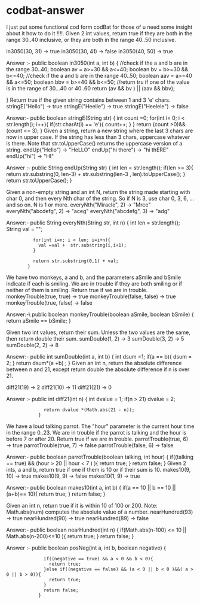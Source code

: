 # codbat-answer
I just put some functional cod form codBat for those of u need some insight about it how to do it !!!!.
Given 2 int values, return true if they are both in the range 30..40 inclusive, or they are both in the range 40..50 inclusive.


in3050(30, 31) → true
in3050(30, 41) → false
in3050(40, 50) → true

Answer :-     public boolean in3050(int a, int b) {
              //check if the a and b are in the range 30..40;
              boolean av = a>=30 && a<=40;
              boolean bv = b>=30 && b<=40;
              //check if the a and b are in the range 40..50;
              boolean aav = a>=40 && a<=50;
              boolean bbv = b>=40 && b<=50;
              //return tru if one of the value is in the range of 30...40 or 40..60
              return (av && bv ) || (aav && bbv);
  
  
  
}
Return true if the given string contains between 1 and 3 'e' chars.
stringE("Hello") → true
stringE("Heelle") → true
stringE("Heelele") → false

Answer:-  public boolean stringE(String str) {
          int count =0;
          for(int i= 0; i < str.length(); i++){
            if(str.charAt(i) == 'e'){
              count++;
            }
          }
          return (count >0)&&(count <= 3);
        }
Given a string, return a new string where the last 3 chars are now in upper case. If the string has less than 3 chars, uppercase whatever is there. Note that str.toUpperCase() returns the uppercase version of a string.
endUp("Hello") → "HeLLO"
endUp("hi there") → "hi thERE"
endUp("hi") → "HI"

Answer :- public String endUp(String str) {
          int len = str.length();
          if(len >= 3){
            return str.substring(0, len-3) + str.substring(len-3 , len).toUpperCase();
          }
            return str.toUpperCase();
        }



Given a non-empty string and an int N, return the string made starting with char 0, and then every Nth char of the string. So if N is 3, use char 0, 3, 6, ... and so on. N is 1 or more.
everyNth("Miracle", 2) → "Mrce"
everyNth("abcdefg", 2) → "aceg"
everyNth("abcdefg", 3) → "adg"

Answer:-  public String everyNth(String str, int n) {
              int len = str.length();
              String val = "";

              for(int i=n; i < len; i=i+n){
                val =val +  str.substring(i,i+1);
              }

              return str.substring(0,1) + val;
            }

We have two monkeys, a and b, and the parameters aSmile and bSmile indicate if each is smiling. We are in trouble if they are both smiling or if neither of them is smiling. Return true if we are in trouble.
monkeyTrouble(true, true) → true
monkeyTrouble(false, false) → true
monkeyTrouble(true, false) → false

Answer:-\   public boolean monkeyTrouble(boolean aSmile, boolean bSmile) {
              return aSmile == bSmile;
            }
            
 Given two int values, return their sum. Unless the two values are the same, then return double their sum.
sumDouble(1, 2) → 3
sumDouble(3, 2) → 5
sumDouble(2, 2) → 8      

Ansewr:-    public int sumDouble(int a, int b) {
                int dsum =1;
                if(a == b){
                  dsum = 2;
                }
                return dsum*(a +b) ;
              }
Given an int n, return the absolute difference between n and 21, except return double the absolute difference if n is over 21.


diff21(19) → 2
diff21(10) → 11
diff21(21) → 0

 Answer :-     public int diff21(int n) {
                  int dvalue = 1;
                  if(n > 21) dvalue = 2;

                  return dvalue *(Math.abs(21 - n));        
                }

We have a loud talking parrot. The "hour" parameter is the current hour time in the range 0..23. We are in trouble if the parrot is talking and the hour is before 7 or after 20. Return true if we are in trouble.
parrotTrouble(true, 6) → true
parrotTrouble(true, 7) → false
parrotTrouble(false, 6) → false

Answer:-         public boolean parrotTrouble(boolean talking, int hour) {
                   if((talking == true) && (hour > 20 || hour < 7 ) ){
                     return true;
                   }
                     return false;
                  }
Given 2 ints, a and b, return true if one if them is 10 or if their sum is 10.
makes10(9, 10) → true
makes10(9, 9) → false
makes10(1, 9) → true

Answer:- public boolean makes10(int a, int b) {
            if(a == 10 || b == 10  || (a+b)== 10){
              return true;
            }
            return false;
          }
          

Given an int n, return true if it is within 10 of 100 or 200. Note: Math.abs(num) computes the absolute value of a number.
nearHundred(93) → true
nearHundred(90) → true
nearHundred(89) → false   

Answer:-     public boolean nearHundred(int n) {
                if(Math.abs(n-100) <= 10 || Math.abs(n-200)<=10 ){
                  return true;
                }
                return false;
              }


 Answer :-     public boolean posNeg(int a, int b, boolean negative) {

                  if((negative == true) && a < 0 && b < 0){
                    return true;
                  }else if((negative == false) && (a < 0 || b < 0 )&&( a > 0 || b > 0)){ 
                    return true;
                  }
                  return false;
                }














